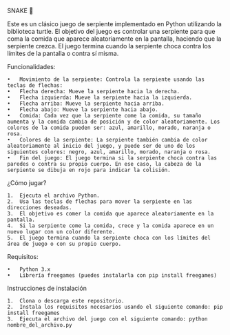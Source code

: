 SNAKE 🐍

Este es un clásico juego de serpiente implementado en Python utilizando la biblioteca turtle. El objetivo del juego es controlar una serpiente para que coma la comida que aparece aleatoriamente en la pantalla, haciendo que la serpiente crezca. El juego termina cuando la serpiente choca contra los límites de la pantalla o contra sí misma.

Funcionalidades:

	•	Movimiento de la serpiente: Controla la serpiente usando las teclas de flechas:
	•	Flecha derecha: Mueve la serpiente hacia la derecha.
	•	Flecha izquierda: Mueve la serpiente hacia la izquierda.
	•	Flecha arriba: Mueve la serpiente hacia arriba.
	•	Flecha abajo: Mueve la serpiente hacia abajo.
	•	Comida: Cada vez que la serpiente come la comida, su tamaño aumenta y la comida cambia de posición y de color aleatoriamente. Los colores de la comida pueden ser: azul, amarillo, morado, naranja o rosa.
	•	Colores de la serpiente: La serpiente también cambia de color aleatoriamente al inicio del juego, y puede ser de uno de los siguientes colores: negro, azul, amarillo, morado, naranja o rosa.
	•	Fin del juego: El juego termina si la serpiente choca contra las paredes o contra su propio cuerpo. En ese caso, la cabeza de la serpiente se dibuja en rojo para indicar la colisión.

¿Cómo jugar?

	1.	Ejecuta el archivo Python.
	2.	Usa las teclas de flechas para mover la serpiente en las direcciones deseadas.
	3.	El objetivo es comer la comida que aparece aleatoriamente en la pantalla.
	4.	Si la serpiente come la comida, crece y la comida aparece en un nuevo lugar con un color diferente.
	5.	El juego termina cuando la serpiente choca con los límites del área de juego o con su propio cuerpo.

Requisitos:

	•	Python 3.x
	•	Librería freegames (puedes instalarla con pip install freegames)

Instrucciones de instalación

	1.	Clona o descarga este repositorio.
	2.	Instala los requisitos necesarios usando el siguiente comando: pip install freegames
	3.	Ejecuta el archivo del juego con el siguiente comando: python nombre_del_archivo.py
